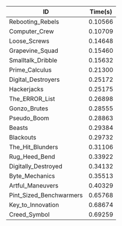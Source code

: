 |ID|Time(s)|
|-|-|
|Rebooting_Rebels|0.10566|
|Computer_Crew|0.10709|
|Loose_Screws|0.14648|
|Grapevine_Squad|0.15460|
|Smalltalk_Dribble|0.15632|
|Prime_Calculus|0.21300|
|Digital_Destroyers|0.25172|
|Hackerjacks|0.25175|
|The_ERROR_List|0.26898|
|Gonzo_Brutes|0.28555|
|Pseudo_Boom|0.28863|
|Beasts|0.29384|
|Blackouts|0.29732|
|The_Hit_Blunders|0.31106|
|Rug_Heed_Bend|0.33922|
|Digitally_Destroyed|0.34132|
|Byte_Mechanics|0.35513|
|Artful_Maneuvers|0.40329|
|Pint_Sized_Benchwarmers|0.65768|
|Key_to_Innovation|0.68674|
|Creed_Symbol|0.69259|
